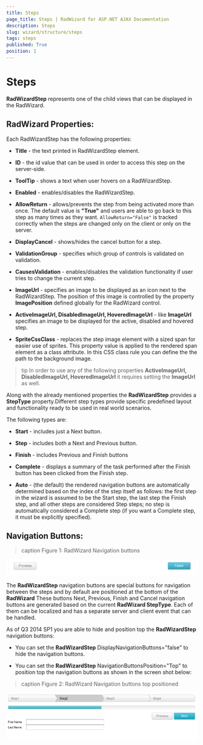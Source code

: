 ```yaml
---
title: Steps
page_title: Steps | RadWizard for ASP.NET AJAX Documentation
description: Steps
slug: wizard/structure/steps
tags: steps
published: True
position: 1
---
```


# Steps



**RadWizardStep** represents one of the child views that can be displayed in the RadWizard.

## RadWizard Properties:

Each RadWizardStep has the following properties:

* **Title** - the text printed in RadWizardStep element.

* **ID** - the id value that can be used in order to access this step on the server-side.

* **ToolTip** - shows a text when user hovers on a RadWizardStep.

* **Enabled** - enables/disables the RadWizardStep.

* **AllowReturn** - allows/prevents the step from being activated more than once. The default value is **"True"** and users are able to go back to this step as many times as they want. `AllowReturn="False"` is tracked correctly when the steps are changed only on the client or only on the server.

* **DisplayCancel** - shows/hides the cancel button for a step.

* **ValidationGroup** - specifies which group of controls is validated on validation.

* **CausesValidation** - enables/disables the validation functionality if user tries to change the current step.

* **ImageUrl** - specifies an image to be displayed as an icon next to the RadWizardStep. The position of this image is controlled by the property **ImagePosition** defined globally for the RadWizard control.

* **ActiveImageUrl, DisabledImageUrl, HoveredImageUrl** - like **ImageUrl** specifies an image to be displayed for the active, disabled and hovered step.

* **SpriteCssClass** - replaces the step image element with a sized span for easier use of sprites. This property value is applied to the rendered span element as a class attribute. In this CSS class rule you can define the the path to the background image.

>tip In order to use any of the following properties **ActiveImageUrl, DisabledImageUrl, HoveredImageUrl** it requires setting the **ImageUrl** as well.
>


Along with the already mentioned properties the **RadWizardStep** provides a **StepType** property.Different step types provide specific predefined layout and functionality ready to be used in real world scenarios.

The following types are:

* **Start** - includes just a Next button.

* **Step** - includes both a Next and Previous button.

* **Finish** - includes Previous and Finish buttons

* **Complete** - displays a summary of the task performed after the Finish button has been clicked from the Finish step.

* **Auto** - (the default) the rendered navigation buttons are automatically determined based on the index of the step itself as follows: the first step in the wizard is assumed to be the Start step, the last step the Finish step, and all other steps are considered Step steps; no step is automatically considered a Complete step (if you want a Complete step, it must be explicitly specified).

## Navigation Buttons:
>caption Figure 1: RadWizard Navigation buttons

![wizard-navigation-buttons](images/wizard-navigation-buttons.png)

The **RadWizardStep** navigation buttons are special buttons for navigation between the steps and by default are positioned at the bottom of the **RadWizard** These buttons Next, Previous, Finish and Cancel navigation buttons are generated based on the current **RadWizard StepType**. Each of them can be localized and has a separate server and client event that can be handled.

As of Q3 2014 SP1 you are able to hide and position top the **RadWizardStep** navigation buttons:

* You can set the **RadWizardStep** DisplayNavigationButtons="false" to hide the navigation buttons.

* You can set the **RadWizardStep** NavigationButtonsPosition="Top" to position top the navigation buttons as shown in the screen shot below:
>caption Figure 2: RadWizard Navigation buttons top positioned

![wizard-navigation-buttons-top](images/wizard-navigation-buttons-top.png)
